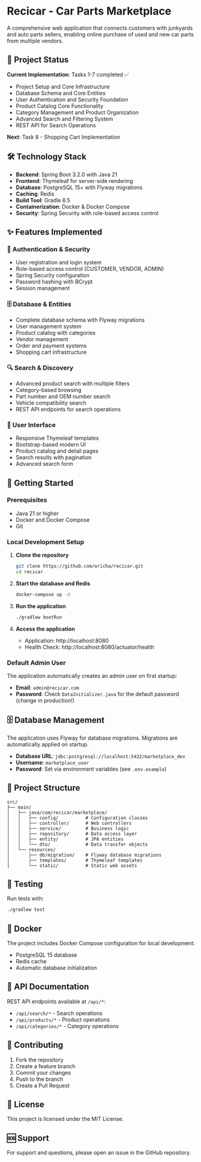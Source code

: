 # Recicar - Car Parts Marketplace

A comprehensive web application that connects customers with junkyards and auto parts sellers, enabling online purchase of used and new car parts from multiple vendors.

## 🚀 Project Status

**Current Implementation**: Tasks 1-7 completed ✅
- Project Setup and Core Infrastructure
- Database Schema and Core Entities  
- User Authentication and Security Foundation
- Product Catalog Core Functionality
- Category Management and Product Organization
- Advanced Search and Filtering System
- REST API for Search Operations

**Next**: Task 8 - Shopping Cart Implementation

## 🛠️ Technology Stack

- **Backend**: Spring Boot 3.2.0 with Java 21
- **Frontend**: Thymeleaf for server-side rendering
- **Database**: PostgreSQL 15+ with Flyway migrations
- **Caching**: Redis
- **Build Tool**: Gradle 8.5
- **Containerization**: Docker & Docker Compose
- **Security**: Spring Security with role-based access control

## ✨ Features Implemented

### 🔐 Authentication & Security
- User registration and login system
- Role-based access control (CUSTOMER, VENDOR, ADMIN)
- Spring Security configuration
- Password hashing with BCrypt
- Session management

### 🗄️ Database & Entities
- Complete database schema with Flyway migrations
- User management system
- Product catalog with categories
- Vendor management
- Order and payment systems
- Shopping cart infrastructure

### 🔍 Search & Discovery
- Advanced product search with multiple filters
- Category-based browsing
- Part number and OEM number search
- Vehicle compatibility search
- REST API endpoints for search operations

### 🎨 User Interface
- Responsive Thymeleaf templates
- Bootstrap-based modern UI
- Product catalog and detail pages
- Search results with pagination
- Advanced search form

## 🚀 Getting Started

### Prerequisites

- Java 21 or higher
- Docker and Docker Compose
- Git

### Local Development Setup

1. **Clone the repository**
   ```bash
   git clone https://github.com/oricha/recicar.git
   cd recicar
   ```

2. **Start the database and Redis**
   ```bash
   docker-compose up -d
   ```

3. **Run the application**
   ```bash
   ./gradlew bootRun
   ```

4. **Access the application**
   - Application: http://localhost:8080
   - Health Check: http://localhost:8080/actuator/health

### Default Admin User

The application automatically creates an admin user on first startup:
- **Email**: `admin@recicar.com`
- **Password**: Check `DataInitializer.java` for the default password (change in production!)

## 🗄️ Database Management

The application uses Flyway for database migrations. Migrations are automatically applied on startup.

- **Database URL**: `jdbc:postgresql://localhost:5432/marketplace_dev`
- **Username**: `marketplace_user`
- **Password**: Set via environment variables (see `.env.example`)

## 📁 Project Structure

```
src/
├── main/
│   ├── java/com/recicar/marketplace/
│   │   ├── config/          # Configuration classes
│   │   ├── controller/      # Web controllers
│   │   ├── service/         # Business logic
│   │   ├── repository/      # Data access layer
│   │   ├── entity/          # JPA entities
│   │   └── dto/             # Data transfer objects
│   └── resources/
│       ├── db/migration/    # Flyway database migrations
│       ├── templates/       # Thymeleaf templates
│       └── static/          # Static web assets
```

## 🧪 Testing

Run tests with:
```bash
./gradlew test
```

## 🐳 Docker

The project includes Docker Compose configuration for local development:
- PostgreSQL 15 database
- Redis cache
- Automatic database initialization

## 📝 API Documentation

REST API endpoints available at `/api/*`:
- `/api/search/*` - Search operations
- `/api/products/*` - Product operations
- `/api/categories/*` - Category operations

## 🤝 Contributing

1. Fork the repository
2. Create a feature branch
3. Commit your changes
4. Push to the branch
5. Create a Pull Request

## 📄 License

This project is licensed under the MIT License.

## 🆘 Support

For support and questions, please open an issue in the GitHub repository.